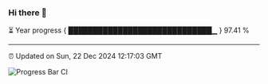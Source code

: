 ### Hi there 👋

⏳ Year progress { █████████████████████████████▁ } 97.41 %

---

⏰ Updated on Sun, 22 Dec 2024 12:17:03 GMT

![Progress Bar CI](https://github.com/Shyam-Makwana/GitHub-Actions-Demo/workflows/Progress%20Bar%20CI/badge.svg)
